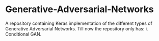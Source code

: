 # Generative-Adversarial-Networks

A repository containing Keras implementation of the different types of Generative Adversarial Networks.
Till now the repository only has:
i. Conditional GAN.
